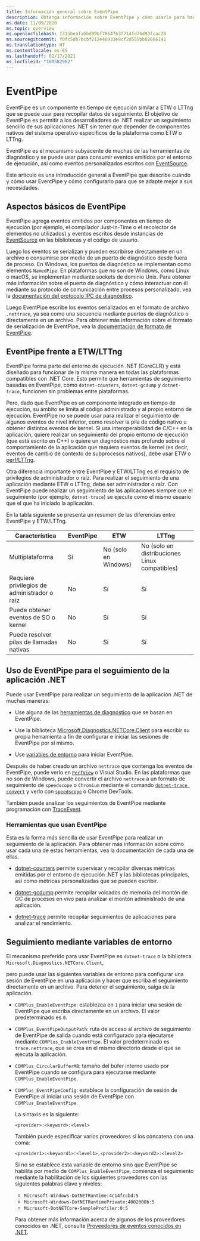```yaml
---
title: Información general sobre EventPipe
description: Obtenga información sobre EventPipe y cómo usarlo para hacer un seguimiento de las aplicaciones .NET con el fin de diagnosticar problemas de rendimiento.
ms.date: 11/09/2020
ms.topic: overview
ms.openlocfilehash: f315beafabbd99bf78647b3f714fd76d93fcac28
ms.sourcegitcommit: f0fc5db7bcbf212e46933e9cf2d555bb82666141
ms.translationtype: HT
ms.contentlocale: es-ES
ms.lasthandoff: 02/17/2021
ms.locfileid: "100582982"
---
```

# <a name="eventpipe"></a>EventPipe

EventPipe es un componente en tiempo de ejecución similar a ETW o LTTng que se puede usar para recopilar datos de seguimiento. El objetivo de EventPipe es permitir a los desarrolladores de .NET realizar un seguimiento sencillo de sus aplicaciones .NET sin tener que depender de componentes nativos del sistema operativo específicos de la plataforma como ETW o LTTng.

EventPipe es el mecanismo subyacente de muchas de las herramientas de diagnóstico y se puede usar para consumir eventos emitidos por el entorno de ejecución, así como eventos personalizados escritos con [EventSource](xref:System.Diagnostics.Tracing.EventSource).

Este artículo es una introducción general a EventPipe que describe cuándo y cómo usar EventPipe y cómo configurarlo para que se adapte mejor a sus necesidades.

## <a name="eventpipe-basics"></a>Aspectos básicos de EventPipe

EventPipe agrega eventos emitidos por componentes en tiempo de ejecución (por ejemplo, el compilador Just-in-Time o el recolector de elementos no utilizados) y eventos escritos desde instancias de [EventSource](xref:System.Diagnostics.Tracing.EventSource) en las bibliotecas y el código de usuario.

Luego los eventos se serializan y pueden escribirse directamente en un archivo o consumirse por medio de un puerto de diagnóstico desde fuera de proceso. En Windows, los puertos de diagnóstico se implementan como elementos `NamedPipe`. En plataformas que no son de Windows, como Linux o macOS, se implementan mediante sockets de dominio Unix. Para obtener más información sobre el puerto de diagnóstico y cómo interactuar con él mediante su protocolo de comunicación entre procesos personalizado, vea la [documentación del protocolo IPC de diagnóstico](https://github.com/dotnet/diagnostics/blob/master/documentation/design-docs/ipc-protocol.md).

Luego EventPipe escribe los eventos serializados en el formato de archivo `.nettrace`, ya sea como una secuencia mediante puertos de diagnóstico o directamente en un archivo. Para obtener más información sobre el formato de serialización de EventPipe, vea la [documentación de formato de EventPipe](https://github.com/microsoft/perfview/blob/master/src/TraceEvent/EventPipe/EventPipeFormat.md).

## <a name="eventpipe-vs-etwlttng"></a>EventPipe frente a ETW/LTTng

EventPipe forma parte del entorno de ejecución .NET (CoreCLR) y está diseñado para funcionar de la misma manera en todas las plataformas compatibles con .NET Core. Esto permite que herramientas de seguimiento basadas en EventPipe, como `dotnet-counters`, `dotnet-gcdump` y `dotnet-trace`, funcionen sin problemas entre plataformas.

Pero, dado que EventPipe es un componente integrado en tiempo de ejecución, su ámbito se limita al código administrado y al propio entorno de ejecución. EventPipe no se puede usar para realizar el seguimiento de algunos eventos de nivel inferior, como resolver la pila de código nativo u obtener distintos eventos de kernel. Si usa interoperabilidad de C/C++ en la aplicación, quiere realizar un seguimiento del propio entorno de ejecución (que está escrito en C++) o quiere un diagnóstico más profundo sobre el comportamiento de la aplicación que requiera eventos de kernel (es decir, eventos de cambio de contexto de subprocesos nativos), debe usar ETW o [perf/LTTng](./trace-perfcollect-lttng.md).

Otra diferencia importante entre EventPipe y ETW/LTTng es el requisito de privilegios de administrador o raíz. Para realizar el seguimiento de una aplicación mediante ETW o LTTng, debe ser administrador o raíz. Con EventPipe puede realizar un seguimiento de las aplicaciones siempre que el seguimiento (por ejemplo, `dotnet-trace`) se ejecute como el mismo usuario que el que ha iniciado la aplicación.

En la tabla siguiente se presenta un resumen de las diferencias entre EventPipe y ETW/LTTng.

|Característica|EventPipe|ETW|LTTng|
|-------|---------|---|-----------|
|Multiplataforma|Sí|No (solo en Windows)|No (solo en distribuciones Linux compatibles)|
|Requiere privilegios de administrador o raíz|No|Sí|Sí|
|Puede obtener eventos de SO o kernel|No|Sí|Sí|
|Puede resolver pilas de llamadas nativas|No|Sí|Sí|

## <a name="use-eventpipe-to-trace-your-net-application"></a>Uso de EventPipe para el seguimiento de la aplicación .NET

Puede usar EventPipe para realizar un seguimiento de la aplicación .NET de muchas maneras:

* Use alguna de las [herramientas de diagnóstico](#tools-that-use-eventpipe) que se basan en EventPipe.

* Use la biblioteca [Microsoft.Diagnostics.NETCore.Client](https://github.com/dotnet/diagnostics/blob/master/documentation/diagnostics-client-library-instructions.md) para escribir su propia herramienta a fin de configurar e iniciar las sesiones de EventPipe por sí mismo.

* Use [variables de entorno](#trace-using-environment-variables) para iniciar EventPipe.

Después de haber creado un archivo `nettrace` que contenga los eventos de EventPipe, puede verlo en [`PerfView`](https://github.com/Microsoft/perfview#perfview-overview) o Visual Studio. En las plataformas que no son de Windows, puede convertir el archivo `nettrace` a un formato de seguimiento de `speedscope` o `Chromium` mediante el comando [`dotnet-trace convert`](./dotnet-trace.md#dotnet-trace-convert) y verlo con [`speedscope`](https://www.speedscope.app/) o Chrome DevTools.

También puede analizar los seguimientos de EventPipe mediante programación con [TraceEvent](https://github.com/Microsoft/perfview/blob/master/documentation/TraceEvent/TraceEventLibrary.md).

### <a name="tools-that-use-eventpipe"></a>Herramientas que usan EventPipe

Esta es la forma más sencilla de usar EventPipe para realizar un seguimiento de la aplicación. Para obtener más información sobre cómo usar cada una de estas herramientas, vea la documentación de cada una de ellas.

* [dotnet-counters](./dotnet-counters.md) permite supervisar y recopilar diversas métricas emitidas por el entorno de ejecución .NET y las bibliotecas principales, así como métricas personalizadas que se pueden escribir.

* [dotnet-gcdump](./dotnet-gcdump.md) permite recopilar volcados de memoria del montón de GC de procesos en vivo para analizar el montón administrado de una aplicación.

* [dotnet-trace](./dotnet-trace.md) permite recopilar seguimientos de aplicaciones para analizar el rendimiento.

## <a name="trace-using-environment-variables"></a>Seguimiento mediante variables de entorno

El mecanismo preferido para usar EventPipe es `dotnet-trace` o la biblioteca `Microsoft.Diagnostics.NETCore.Client`,

pero puede usar las siguientes variables de entorno para configurar una sesión de EventPipe en una aplicación y hacer que escriba el seguimiento directamente en un archivo. Para detener el seguimiento, salga de la aplicación.

* `COMPlus_EnableEventPipe`: establezca en `1` para iniciar una sesión de EventPipe que escriba directamente en un archivo. El valor predeterminado es `0`.

* `COMPlus_EventPipeOutputPath`: ruta de acceso al archivo de seguimiento de EventPipe de salida cuando está configurado para ejecutarse mediante `COMPlus_EnableEventPipe`. El valor predeterminado es `trace.nettrace`, que se crea en el mismo directorio desde el que se ejecuta la aplicación.

* `COMPlus_CircularBufferMB`: tamaño del búfer interno usado por EventPipe cuando se configura para ejecutarse mediante `COMPlus_EnableEventPipe`.

* `COMPlus_EventPipeConfig`: establece la configuración de sesión de EventPipe al iniciar una sesión de EventPipe con `COMPlus_EnableEventPipe`.

  La sintaxis es la siguiente:

  `<provider>:<keyword>:<level>`

  También puede especificar varios proveedores si los concatena con una coma:

  `<provider1>:<keyword1>:<level1>,<provider2>:<keyword2>:<level2>`

  Si no se establece esta variable de entorno sino que EventPipe se habilita por medio de `COMPlus_EnableEventPipe`, comienza el seguimiento mediante la habilitación de los siguientes proveedores con las siguientes palabras clave y niveles:

  - `Microsoft-Windows-DotNETRuntime:4c14fccbd:5`
  - `Microsoft-Windows-DotNETRuntimePrivate:4002000b:5`
  - `Microsoft-DotNETCore-SampleProfiler:0:5`

  Para obtener más información acerca de algunos de los proveedores conocidos en .NET, consulte [Proveedores de eventos conocidos en .NET](./well-known-event-providers.md).
